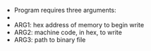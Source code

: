 
 *  Program requires three arguments: 
 *
 *  ARG1: hex address of memory to begin write
 *  ARG2: machine code, in hex, to write
 *  ARG3: path to binary file
